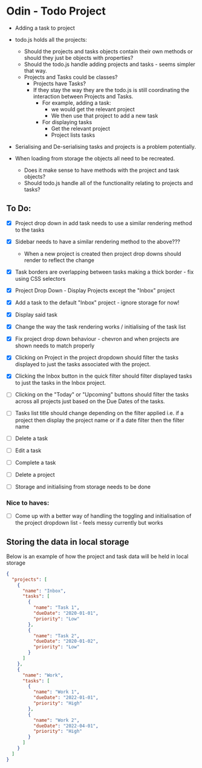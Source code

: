 # Odin - Todo Project

- Adding a task to project
- todo.js holds all the projects:

  - Should the projects and tasks objects contain their own methods or should they just be objects with properties?
  - Should the todo.js handle adding projects and tasks - seems simpler that way.
  - Projects and Tasks could be classes?
    - Projects have Tasks?
    - If they stay the way they are the todo.js is still coordinating the interaction between Projects and Tasks.
      - For example, adding a task:
        - we would get the relevant project
        - We then use that project to add a new task
      - For displaying tasks
        - Get the relevant project
        - Project lists tasks

- Serialising and De-serialising tasks and projects is a problem potentially.
- When loading from storage the objects all need to be recreated.

  - Does it make sense to have methods with the project and task objects?
  - Should todo.js handle all of the functionality relating to projects and tasks?

## To Do:

- [x] Project drop down in add task needs to use a similar rendering method to the tasks
- [x] Sidebar needs to have a similar rendering method to the above???
  - When a new project is created then project drop downs should render to reflect the change
- [x] Task borders are overlapping between tasks making a thick border - fix using CSS selectors
- [x] Project Drop Down - Display Projects except the "Inbox" project

- [x] Add a task to the default "Inbox" project - ignore storage for now!
- [x] Display said task
- [x] Change the way the task rendering works / initialising of the task list

- [x] Fix project drop down behaviour - chevron and when projects are shown needs to match properly

- [x] Clicking on Project in the project dropdown should filter the tasks displayed to just the tasks associated with the project.
- [x] Clicking the Inbox button in the quick filter should filter displayed tasks to just the tasks in the Inbox project.
- [ ] Clicking on the "Today" or "Upcoming" buttons should filter the tasks across all projects just based on the Due Dates of the tasks.
- [ ] Tasks list title should change depending on the filter applied i.e. if a project then display the project name or if a date filter then the filter name

- [ ] Delete a task
- [ ] Edit a task
- [ ] Complete a task
- [ ] Delete a project

- [ ] Storage and initialising from storage needs to be done

### Nice to haves:

- [ ] Come up with a better way of handling the toggling and initialisation of the project dropdown list - feels messy currently but works

## Storing the data in local storage

Below is an example of how the project and task data will be held in local storage

```json
{
  "projects": [
    {
      "name": "Inbox",
      "tasks": [
        {
          "name": "Task 1",
          "dueDate": "2020-01-01",
          "priority": "Low"
        },
        {
          "name": "Task 2",
          "dueDate": "2020-01-02",
          "priority": "Low"
        }
      ]
    },
    {
      "name": "Work",
      "tasks": [
        {
          "name": "Work 1",
          "dueDate": "2022-01-01",
          "priority": "High"
        },
        {
          "name": "Work 2",
          "dueDate": "2022-04-01",
          "priority": "High"
        }
      ]
    }
  ]
}
```
